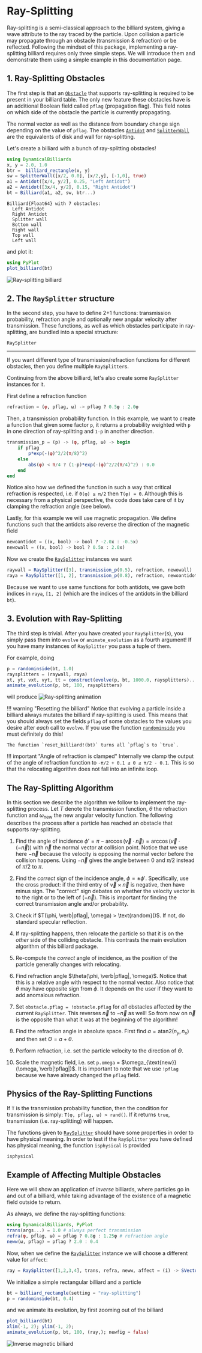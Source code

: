 # Ray-Splitting
Ray-splitting is a semi-classical approach to the billiard system, giving a wave attribute to the ray traced by the particle.
Upon collision a particle may propagate through an obstacle (transmission & refraction) or be reflected. Following the mindset of this package, implementing a ray-splitting billiard requires only three simple steps. We will introduce them and demonstrate
them using a simple example in this documentation page.

## 1. Ray-Splitting Obstacles
The first step is that an [`Obstacle`](@ref) that supports ray-splitting is required to be present in your billiard table. The only new feature these obstacles have is an additional Boolean field called `pflag` (propagation flag). This field notes on which side of the obstacle the particle is currently propagating.

The normal vector as well as the distance from boundary change sign depending on the value of `pflag`. The obstacles [`Antidot`](@ref) and [`SplitterWall`](@ref) are the equivalents of disk and wall for ray-splitting.

Let's create a billiard with a bunch of ray-splitting obstacles!
```julia
using DynamicalBilliards
x, y = 2.0, 1.0
btr =  billiard_rectangle(x, y)
sw = SplitterWall([x/2, 0.0], [x/2,y], [-1,0], true)
a1 = Antidot([x/4, y/2], 0.25, "Left Antidot")
a2 = Antidot([3x/4, y/2], 0.15, "Right Antidot")
bt = Billiard(a1, a2, sw, btr...)
```
```
Billiard{Float64} with 7 obstacles:
  Left Antidot
  Right Antidot
  Splitter wall
  Bottom wall
  Right wall
  Top wall
  Left wall
```

and plot it:
```julia
using PyPlot
plot_billiard(bt)
```
![Ray-splitting billiard](https://i.imgur.com/UKsyURY.png)

## 2. The `RaySplitter` structure
In the second step, you have to define 2+1 functions: transmission probability,
refraction angle and optionally new angular velocity after transmission. These functions, as well as which obstacles participate in ray-splitting, are bundled into a special structure:
```@docs
RaySplitter
```
---
If you want different type of transmission/refraction functions for
different obstacles, then you define multiple `RaySplitter`s.

Continuing from the above billiard, let's also create some `RaySplitter` instances
for it.

First define a refraction function
```julia
refraction = (φ, pflag, ω) -> pflag ? 0.5φ : 2.0φ
```
Then, a transmission probability function. In this example, we want to create a
function that given some factor `p`, it returns a probability weighted with
`p` in one direction of ray-splitting and `1-p` in another direction.
```julia
transmission_p = (p) -> (φ, pflag, ω) -> begin
    if pflag
        p*exp(-(φ)^2/2(π/8)^2)
    else
        abs(φ) < π/4 ? (1-p)*exp(-(φ)^2/2(π/4)^2) : 0.0
    end
end
```
Notice also how we defined the function in such a way that critical refraction is
respected, i.e. if `θ(φ) ≥ π/2` then `T(φ) = 0`. Although this is necessary from a
physical perspective, the code does take care of it by clamping the
refraction angle (see below).

Lastly, for this example we will use magnetic propagation. We define functions
such that the antidots also reverse the direction of the magnetic field
```julia
newoantidot = ((x, bool) -> bool ? -2.0x : -0.5x)
newowall = ((x, bool) -> bool ? 0.5x : 2.0x)
```

Now we create the [`RaySplitter`](@ref) instances we want
```julia
raywall = RaySplitter([3], transmission_p(0.5), refraction, newowall)
raya = RaySplitter([1, 2], transmission_p(0.8), refraction, newoantidot)
```
Because we want to use same functions for both antidots, we gave
both indices in `raya`, `[1, 2]` (which are the indices of the antidots in the
billiard `bt`).

## 3. Evolution with Ray-Splitting
The third step is trivial. After you have created your `RaySplitter`(s),
you simply pass them into `evolve` or `animate_evolution` as a fourth argument!
If you have many instances of `RaySplitter` you pass a tuple of them.

For example, doing
```julia
p = randominside(bt, 1.0)
raysplitters = (raywall, raya)
xt, yt, vxt, vyt, tt = construct(evolve(p, bt, 1000.0, raysplitters)...)
animate_evolution(p, bt, 100, raysplitters)
```
will produce
![Ray-splitting animation](https://i.imgur.com/xSC5RN6.gif)


!!! warning "Resetting the billiard"
    Notice that evolving a particle inside a billiard always mutates the billiard
    if ray-splitting is used. This means that you should always set the fields
    `pflag` of some obstacles to the values you desire after *each* call
    to `evolve`. If you use the function [`randominside`](@ref) you must definitely
    do this!

    The function `reset_billiard!(bt)` turns all `pflag`s to `true`.


!!! important "Angle of refraction is clamped"
    Internally we clamp the output of the angle of refraction function to
    `-π/2 + 0.1 ≤ θ ≤ π/2 - 0.1`. This is so that the relocating algorithm does not fall into an infinite loop.

## The Ray-Splitting Algorithm
In this section we describe the algorithm we follow to implement the ray-splitting
process. Let $T$ denote the transmission function, $\theta$ the refraction function and $\omega_{\text{new}}$ the new angular velocity function. The following describes the process after a particle has reached an obstacle that supports ray-splitting.

1.  Find the angle of incidence $\phi' = \pi - \arccos(\vec{v} \cdot \vec{n}) = \arccos(\vec{v} \cdot (-\vec{n}))$ with $\vec{n}$ the normal vector at collision point. Notice that we use here $-\vec{n}$ because the velocity is opposing the normal vector before the collision happens. Using $-\vec{n}$ gives the angle between 0 and $\pi/2$ instead of $\pi/2$ to $\pi$.

2.  Find the *correct* sign of the incidence angle, $\phi = \pm \phi'$. Specifically, use the cross product: if the third entry of $\vec{v} \times \vec{n}$ is negative, then have minus sign. The "correct" sign debates on whether the velocity vector is to the right or to the left of $(-\vec{n})$. This is important for finding the correct transmission angle and/or probability.

3.  Check if $T(\phi, \verb|pflag|, \omega) > \text{random}()$. If not, do standard specular reflection.

4. If ray-splitting happens, then relocate the particle so that it is on the *other* side of the colliding obstacle. This contrasts the main evolution algorithm of this billiard package.

5. Re-compute the *correct* angle of incidence, as the position of the particle generally changes with relocating.

6.  Find refraction angle $\theta(\phi, \verb|pflag|, \omega)$. Notice that this is a relative angle with respect to the normal vector. Also notice that $\theta$ may have opposite sign from $\phi$. It depends on the user if they want to add anomalous refraction.

7.  Set `obstacle.pflag = !obstacle.pflag` for *all* obstacles affected by the current `RaySplitter`. This reverses $\vec{n}$ to $-\vec{n}$ as well! So from now on $\vec{n}$ is the opposite than what it was at the beginning of the algorithm!

8.  Find the refraction angle in absolute space. First find $a = \text{atan2}(n_y, n_x)$ and then set $\Theta = a + \theta$.

9. Perform refraction, i.e. set the particle velocity to the direction of $\Theta$.

10. Scale the magnetic field, i.e. set `p.omega` = $\omega_{\text{new}}(\omega, \verb|!pflag|)$. It is important to note that we use `!pflag` because we have already changed the `pflag` field.


## Physics of the Ray-Splitting Functions
If `T` is the transmission probability function, then the condition for transmission is simply: `T(φ, pflag, ω) > rand()`. If it returns `true`, transmission (i.e. ray-splitting) will happen.

The functions given to [`RaySplitter`](@ref) should have some properties in order to have physical meaning.
In order to test if the `RaySplitter` you have defined has physical meaning, the function `isphysical` is provided
```@docs
isphysical
```

## Example of Affecting Multiple Obstacles
Here we will show an application of *inverse* billiards, where particles go in and out
of a billiard, while taking advantage of the existence of a magnetic field outside to return.

As always, we define the ray-splitting functions:
```julia
using DynamicalBilliards, PyPlot
trans(args...) = 1.0 # always perfect transmission
refra(φ, pflag, ω) = pflag ? 0.8φ : 1.25φ # refraction angle
neww(ω, pflag) = pflag ? 2.0 : 0.4
```
Now, when we define the [`RaySplitter`](@ref) instance we will choose a different
value for `affect`:
```julia
ray = RaySplitter([1,2,3,4], trans, refra, neww, affect = (i) -> SVector(1,2,3,4))
```

We initialize a simple rectangular billiard and a particle
```julia
bt = billiard_rectangle(setting = "ray-splitting")
p = randominside(bt, 0.4)
```

and we animate its evolution, by first zooming out of the billiard
```julia
plot_billiard(bt)
xlim(-1, 2); ylim(-1, 2);
animate_evolution(p, bt, 100, (ray,); newfig = false)
```
![Inverse magnetic billiard](https://i.imgur.com/R1LNtjt.gif)
